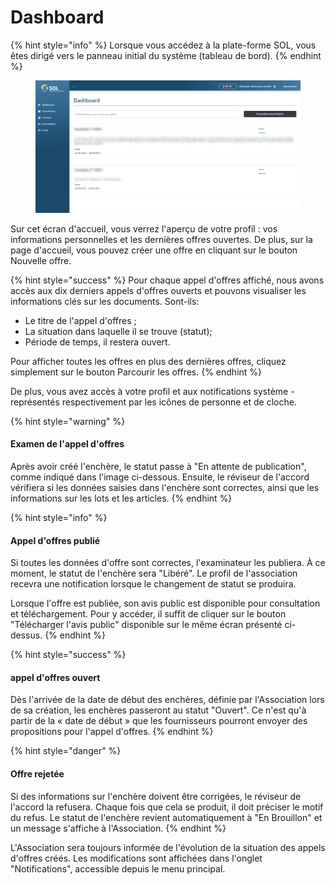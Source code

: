 # Dashboard

{% hint style="info" %}
Lorsque vous accédez à la plate-forme SOL, vous êtes dirigé vers le panneau initial du système (tableau de bord).
{% endhint %}

<figure><img src="../../../.gitbook/assets/dash-asso.png" alt=""><figcaption></figcaption></figure>

Sur cet écran d'accueil, vous verrez l'aperçu de votre profil : vos informations personnelles et les dernières offres ouvertes. De plus, sur la page d'accueil, vous pouvez créer une offre en cliquant sur le bouton Nouvelle offre.

{% hint style="success" %}
Pour chaque appel d'offres affiché, nous avons accès aux dix derniers appels d'offres ouverts et pouvons visualiser les informations clés sur les documents. Sont-ils:

* Le titre de l'appel d'offres ;
* La situation dans laquelle il se trouve (statut);
* Période de temps, il restera ouvert.

Pour afficher toutes les offres en plus des dernières offres, cliquez simplement sur le bouton Parcourir les offres.
{% endhint %}

De plus, vous avez accès à votre profil et aux notifications système - représentés respectivement par les icônes de personne et de cloche.

{% hint style="warning" %}
#### Examen de l'appel d'offres

Après avoir créé l'enchère, le statut passe à "En attente de publication", comme indiqué dans l'image ci-dessous. Ensuite, le réviseur de l'accord vérifiera si les données saisies dans l'enchère sont correctes, ainsi que les informations sur les lots et les articles.
{% endhint %}

{% hint style="info" %}
#### Appel d'offres publié

Si toutes les données d'offre sont correctes, l'examinateur les publiera. À ce moment, le statut de l'enchère sera "Libéré". Le profil de l'association recevra une notification lorsque le changement de statut se produira.

Lorsque l'offre est publiée, son avis public est disponible pour consultation et téléchargement. Pour y accéder, il suffit de cliquer sur le bouton "Télécharger l'avis public" disponible sur le même écran présenté ci-dessus.
{% endhint %}

{% hint style="success" %}
#### appel d'offres ouvert

Dès l'arrivée de la date de début des enchères, définie par l'Association lors de sa création, les enchères passeront au statut "Ouvert". Ce n'est qu'à partir de la « date de début » que les fournisseurs pourront envoyer des propositions pour l'appel d'offres.
{% endhint %}

{% hint style="danger" %}
#### Offre rejetée

Si des informations sur l'enchère doivent être corrigées, le réviseur de l'accord la refusera. Chaque fois que cela se produit, il doit préciser le motif du refus. Le statut de l'enchère revient automatiquement à "En Brouillon" et un message s'affiche à l'Association.
{% endhint %}

L'Association sera toujours informée de l'évolution de la situation des appels d'offres créés. Les modifications sont affichées dans l'onglet "Notifications", accessible depuis le menu principal.
